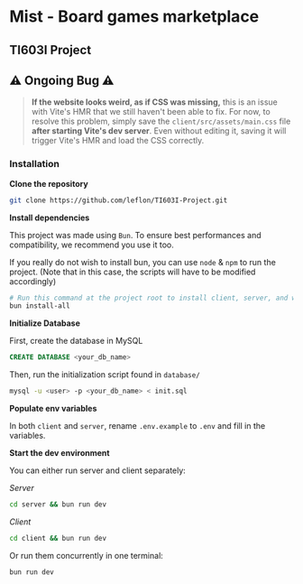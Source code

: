 # Mist - Board games marketplace
## TI603I Project
## ⚠️ Ongoing Bug ⚠️
> **If the website looks weird, as if CSS was missing,** this is an issue with Vite's HMR that we still haven't been able to fix. For now, to resolve this problem, simply save the `client/src/assets/main.css` file **after starting Vite's dev server**. Even without editing it, saving it will trigger Vite's HMR and load the CSS correctly.
### Installation

**Clone the repository**
```bash
git clone https://github.com/leflon/TI603I-Project.git
```

**Install dependencies**

This project was made using `Bun`. To ensure best performances and compatibility, we recommend you use it too.

If you really do not wish to install bun, you can use `node` & `npm` to run the project. (Note that in this case, the scripts will have to be modified accordingly)

```bash
# Run this command at the project root to install client, server, and workspace dependencies.  
bun install-all
```

**Initialize Database**

First, create the database in MySQL
```sql
CREATE DATABASE <your_db_name>
```

Then, run the initialization script found in `database/`
```bash
mysql -u <user> -p <your_db_name> < init.sql

```

**Populate env variables**

In both `client` and `server`, rename `.env.example` to `.env` and fill in the variables.

**Start the dev environment**

You can either run server and client separately:

*Server*
```bash
cd server && bun run dev
```

*Client*

```bash
cd client && bun run dev
```

Or run them concurrently in one terminal:

```bash
bun run dev
```
